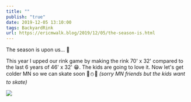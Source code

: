 ```yaml
---
title: ""
publish: "true"
date: 2019-12-05 13:10:00
tags: BackyardRink
url: https://ericmwalk.blog/2019/12/05/the-season-is.html
---
```


The season is upon us... 🏒

This year I upped our rink game by making the rink 70' x 32' compared to the last 6 years of 46' x 32' 😁. The kids are going to love it. Now let's get colder MN so we can skate soon 🧊⛄🏒 *(sorry MN friends but the kids want to skate)*

![](https://ericmwalk.blog/uploads/2022/28fe70e110.jpg)